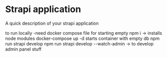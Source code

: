 # Strapi application

A quick description of your strapi application

to run locally
-need docker compose file for starting empty
npm i -> installs node modules
docker-compose up -d starts container with empty db
npm run strapi develop
npm run strapi develop --watch-admin -> to develop admin panel stuff
